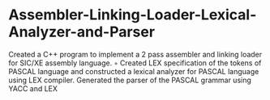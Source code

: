 # Assembler-Linking-Loader-Lexical-Analyzer-and-Parser
Created a C++ program to implement a 2 pass assembler and linking loader for SIC/XE assembly language. ◦ Created LEX specification of the tokens of PASCAL language and constructed a lexical analyzer for PASCAL language using LEX compiler. Generated the parser of the PASCAL grammar using YACC and LEX
